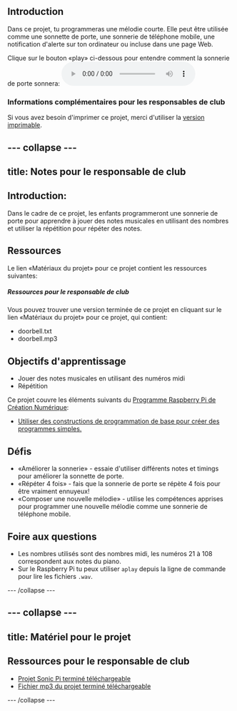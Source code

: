 ## Introduction

Dans ce projet, tu programmeras une mélodie courte. Elle peut être utilisée comme une sonnette de porte, une sonnerie de téléphone mobile, une notification d'alerte sur ton ordinateur ou incluse dans une page Web.

<div id="audio-preview" class="pdf-hidden">
Clique sur le bouton «play» ci-dessous pour entendre comment la sonnerie de porte sonnera: 
<audio controls preload> 
  <source src="resources/doorbell.mp3" type="audio/mpeg"> 
Ton navigateur ne supporte pas l'élément <code>audio</code>. 
</audio>
</div>

### Informations complémentaires pour les responsables de club

Si vous avez besoin d'imprimer ce projet, merci d'utiliser la [version imprimable](https://projects.raspberrypi.org/fr-FR/projects/compose-tune/print).

--- collapse ---
---
title: Notes pour le responsable de club
---

## Introduction:

Dans le cadre de ce projet, les enfants programmeront une sonnerie de porte pour apprendre à jouer des notes musicales en utilisant des nombres et utiliser la répétition pour répéter des notes.

## Ressources

Le lien «Matériaux du projet» pour ce projet contient les ressources suivantes:

##### Ressources pour le responsable de club

Vous pouvez trouver une version terminée de ce projet en cliquant sur le lien «Matériaux du projet» pour ce projet, qui contient:

* doorbell.txt
* doorbell.mp3

## Objectifs d'apprentissage

* Jouer des notes musicales en utilisant des numéros midi
* Répétition

Ce projet couvre les éléments suivants du [Programme Raspberry Pi de Création Numérique](http://rpf.io/curriculum):

* [Utiliser des constructions de programmation de base pour créer des programmes simples.](https://www.raspberrypi.org/curriculum/programming/creator)

## Défis

* «Améliorer la sonnerie» - essaie d'utiliser différents notes et timings pour améliorer la sonnette de porte.
* «Répéter 4 fois» - fais que la sonnerie de porte se répète 4 fois pour être vraiment ennuyeux!
* «Composer une nouvelle mélodie» - utilise les compétences apprises pour programmer une nouvelle mélodie comme une sonnerie de téléphone mobile.

## Foire aux questions

* Les nombres utilisés sont des nombres midi, les numéros 21 à 108 correspondent aux notes du piano.
* Sur le Raspberry Pi tu peux utiliser `aplay` depuis la ligne de commande pour lire les fichiers `.wav`.

--- /collapse ---

--- collapse ---
---
title: Matériel pour le projet
---

## Ressources pour le responsable de club

* [Projet Sonic Pi terminé téléchargeable](resources/doorbell.txt)
* [Fichier mp3 du projet terminé téléchargeable](resources/doorbell.mp3)

--- /collapse ---